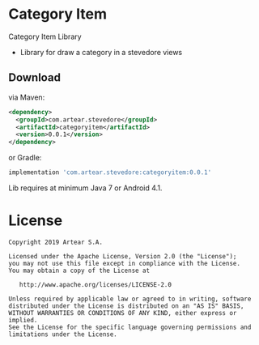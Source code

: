 # Category Item
Category Item Library

- Library for draw a category in a stevedore views


Download
--------
via Maven:
```xml
<dependency>
  <groupId>com.artear.stevedore</groupId>
  <artifactId>categoryitem</artifactId>
  <version>0.0.1</version>
</dependency>
```
or Gradle:
```groovy
implementation 'com.artear.stevedore:categoryitem:0.0.1'
```
Lib requires at minimum Java 7 or Android 4.1.

License
=======

    Copyright 2019 Artear S.A.

    Licensed under the Apache License, Version 2.0 (the "License");
    you may not use this file except in compliance with the License.
    You may obtain a copy of the License at

       http://www.apache.org/licenses/LICENSE-2.0

    Unless required by applicable law or agreed to in writing, software
    distributed under the License is distributed on an "AS IS" BASIS,
    WITHOUT WARRANTIES OR CONDITIONS OF ANY KIND, either express or implied.
    See the License for the specific language governing permissions and
    limitations under the License.
